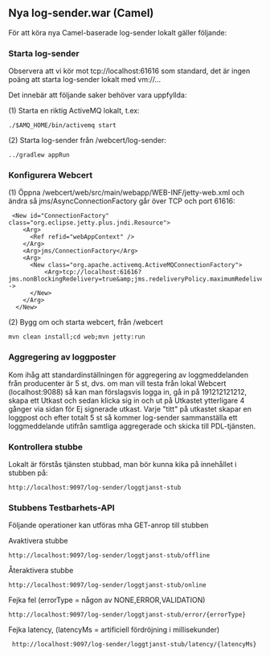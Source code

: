 ## Nya log-sender.war (Camel)

För att köra nya Camel-baserade log-sender lokalt gäller följande:

### Starta log-sender

Observera att vi kör mot tcp://localhost:61616 som standard, det är ingen poäng att starta log-sender lokalt med vm://...

Det innebär att följande saker behöver vara uppfyllda:

(1) Starta en riktig ActiveMQ lokalt, t.ex:


    ./$AMQ_HOME/bin/activemq start

(2) Starta log-sender från /webcert/log-sender:

    ../gradlew appRun
    
### Konfigurera Webcert    

(1) Öppna /webcert/web/src/main/webapp/WEB-INF/jetty-web.xml och ändra så jms/AsyncConnectionFactory går över TCP och port 61616:


     <New id="ConnectionFactory" class="org.eclipse.jetty.plus.jndi.Resource">
        <Arg>
          <Ref refid="webAppContext" />
        </Arg>
        <Arg>jms/ConnectionFactory</Arg>
        <Arg>
          <New class="org.apache.activemq.ActiveMQConnectionFactory">           
              <Arg>tcp://localhost:61616?jms.nonBlockingRedelivery=true&amp;jms.redeliveryPolicy.maximumRedeliveries=3&amp;jms.redeliveryPolicy.maximumRedeliveryDelay=6000&amp;jms.redeliveryPolicy.initialRedeliveryDelay=4000&amp;jms.redeliveryPolicy.useExponentialBackOff=true&amp;jms.redeliveryPolicy.backOffMultiplier=2</Arg>-->     
          </New>
        </Arg>
      </New>
      
(2) Bygg om och starta webcert, från /webcert


    mvn clean install;cd web;mvn jetty:run

### Aggregering av loggposter
Kom ihåg att standardinställningen för aggregering av loggmeddelanden från producenter är 5 st, dvs. om man vill testa från lokal Webcert (localhost:9088) så kan man förslagsvis logga in, gå in på 191212121212, skapa ett Utkast och sedan klicka sig in och ut på Utkastet ytterligare 4 gånger via sidan för Ej signerade utkast. Varje "titt" på utkastet skapar en loggpost och efter totalt 5 st så kommer log-sender sammanställa ett loggmeddelande utifrån samtliga aggregerade och skicka till PDL-tjänsten.

### Kontrollera stubbe

Lokalt är förstås tjänsten stubbad, man bör kunna kika på innehållet i stubben på:

    http://localhost:9097/log-sender/loggtjanst-stub
    
### Stubbens Testbarhets-API 
    
Följande operationer kan utföras mha GET-anrop till stubben
    
Avaktivera stubbe

    http://localhost:9097/log-sender/loggtjanst-stub/offline
    
Återaktivera stubbe

    http://localhost:9097/log-sender/loggtjanst-stub/online
    
Fejka fel (errorType = någon av NONE,ERROR,VALIDATION)

    http://localhost:9097/log-sender/loggtjanst-stub/error/{errorType}
    
Fejka latency, (latencyMs = artificiell fördröjning i millisekunder)

     http://localhost:9097/log-sender/loggtjanst-stub/latency/{latencyMs}
